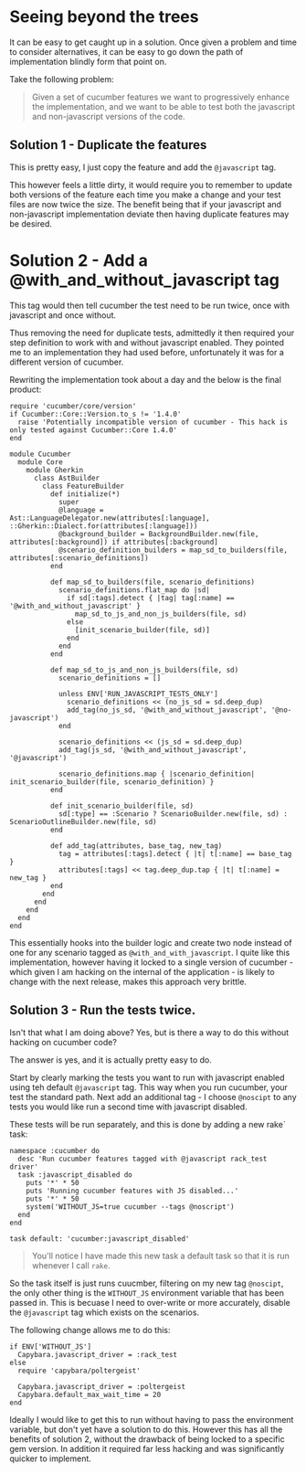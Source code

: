 # Seeing beyond the trees

It can be easy to get caught up in a solution. Once given a problem and time to consider alternatives, it can be easy to 
go down the path of implementation blindly form that point on.

Take the following problem:

> Given a set of cucumber features we want to progressively enhance the implementation, and we want to be able to test 
both the javascript and non-javascript versions of the code.

## Solution 1 - Duplicate the features

This is pretty easy, I just copy the feature and add the `@javascript` tag. 

This however feels a little dirty, it would require you to remember to update both versions of the feature each time you
make a change and your test files are now twice the size. The benefit being that if your javascript and non-javascript 
implementation deviate then having duplicate features may be desired.

# Solution 2 - Add a @with_and_without_javascript tag

This tag would then tell cucumber the test need to be run twice, once with javascript and once without.

Thus removing the need for duplicate tests, admittedly it then required your step definition to work with and without 
javascript enabled. They pointed me to an implementation they had used before, unfortunately it was for a different 
version of cucumber. 

Rewriting the implementation took about a day and the below is the final product:

```
require 'cucumber/core/version'
if Cucumber::Core::Version.to_s != '1.4.0'
  raise 'Potentially incompatible version of cucumber - This hack is only tested against Cucumber::Core 1.4.0'
end

module Cucumber
  module Core
    module Gherkin
      class AstBuilder
        class FeatureBuilder
          def initialize(*)
            super
            @language = Ast::LanguageDelegator.new(attributes[:language], ::Gherkin::Dialect.for(attributes[:language]))
            @background_builder = BackgroundBuilder.new(file, attributes[:background]) if attributes[:background]
            @scenario_definition_builders = map_sd_to_builders(file, attributes[:scenario_definitions])
          end

          def map_sd_to_builders(file, scenario_definitions)
            scenario_definitions.flat_map do |sd|
              if sd[:tags].detect { |tag| tag[:name] == '@with_and_without_javascript' }
                map_sd_to_js_and_non_js_builders(file, sd)
              else
                [init_scenario_builder(file, sd)]
              end
            end
          end

          def map_sd_to_js_and_non_js_builders(file, sd)
            scenario_definitions = []

            unless ENV['RUN_JAVASCRIPT_TESTS_ONLY']
              scenario_definitions << (no_js_sd = sd.deep_dup)
              add_tag(no_js_sd, '@with_and_without_javascript', '@no-javascript')
            end

            scenario_definitions << (js_sd = sd.deep_dup)
            add_tag(js_sd, '@with_and_without_javascript', '@javascript')

            scenario_definitions.map { |scenario_definition| init_scenario_builder(file, scenario_definition) }
          end

          def init_scenario_builder(file, sd)
            sd[:type] == :Scenario ? ScenarioBuilder.new(file, sd) : ScenarioOutlineBuilder.new(file, sd)
          end

          def add_tag(attributes, base_tag, new_tag)
            tag = attributes[:tags].detect { |t| t[:name] == base_tag }
            attributes[:tags] << tag.deep_dup.tap { |t| t[:name] = new_tag }
          end
        end
      end
    end
  end
end
```

This essentially hooks into the builder logic and create two node instead of one for any scenario tagged as
`@with_and_with_javascript`. I quite like this implementation, however having it locked to a single version
of cucumber - which given I am hacking on the internal of the application - is likely to change with the
next release, makes this approach very brittle.

## Solution 3 - Run the tests twice.

Isn't that what I am doing above? Yes, but is there a way to do this without hacking on cucumber code?

The answer is yes, and it is actually pretty easy to do. 

Start by clearly marking the tests you want to run with javascript enabled using teh default `@javascript` tag. This
way when you run cucumber, your test the standard path. Next add an additional tag - I choose `@noscipt` to any tests
you would like run a second time with javascript disabled.

These tests will be run separately, and this is done by adding a new rake` task:

```
namespace :cucumber do
  desc 'Run cucumber features tagged with @javascript rack_test driver'
  task :javascript_disabled do
    puts '*' * 50
    puts 'Running cucumber features with JS disabled...'
    puts '*' * 50
    system('WITHOUT_JS=true cucumber --tags @noscript')
  end
end

task default: 'cucumber:javascript_disabled'
```

> You'll notice I have made this new task a default task so that it is run whenever I call `rake`.

So the task itself is just runs cuucmber, filtering on my new tag `@noscipt`, the only other thing is the `WITHOUT_JS` 
environment variable that has been passed in. This is becuase I need to over-write or more accurately, disable the 
`@javascript` tag which exists on the scenarios.

The following change allows me to do this:

```
if ENV['WITHOUT_JS']
  Capybara.javascript_driver = :rack_test
else
  require 'capybara/poltergeist'

  Capybara.javascript_driver = :poltergeist
  Capybara.default_max_wait_time = 20
end
```

Ideally I would like to get this to run without having to pass the environment variable, but don't yet have a 
solution to do this. However this has all the benefits of solution 2, without the drawback of being locked to a 
specific gem version. In addition it required far less hacking and was significantly quicker to implement.
